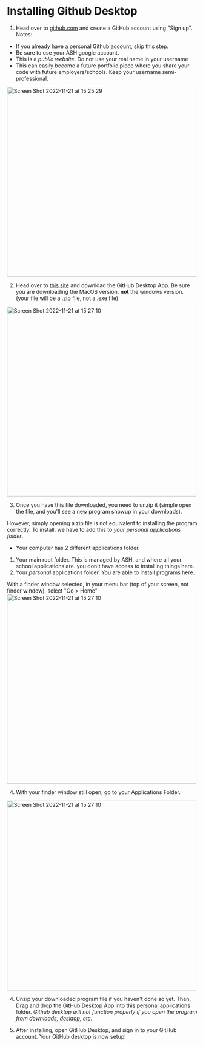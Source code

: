 # Installing Github Desktop

1. Head over to [github.com](www.github.com) and create a GitHub account using "Sign up". Notes:
* If you already have a personal Github account, skip this step. 
* Be sure to use your ASH google account. 
* This is a *public website*. Do not use your real name in your username
* This can easily become a future portfolio piece where you share your code with future employers/schools. Keep your username semi-professional. 
<img width="500" alt="Screen Shot 2022-11-21 at 15 25 29" src="https://user-images.githubusercontent.com/101632496/203079259-6888d3d3-e03a-46a3-a9c0-e3f580b2c831.png">

2. Head over to [this site](https://desktop.github.com/) and download the GitHub Desktop App. Be sure you are downloading the MacOS version, **not** the windows version. (your file will be a .zip file, not a .exe file)
<img width="500" alt="Screen Shot 2022-11-21 at 15 27 10" src="https://user-images.githubusercontent.com/101632496/203079596-370547a1-a5ce-490b-9163-92c80ad011af.png">

3. Once you have this file downloaded, you need to unzip it (simple open the file, and you'll see a new program showup in your downloads). 

However, simply opening a zip file is not equivalent to installing the program correctly. To install, we have to add this to *your personal applications folder*. 
* Your computer has 2 different applications folder. 
1. Your main root folder. This is managed by ASH, and where all your school applications are. you don't have access to installing things here. 
2. Your *personal* applications folder. You are able to install programs here. 

With a finder window selected, in your menu bar (top of your screen, not finder window), select "Go > Home"
<img width="500" alt="Screen Shot 2022-11-21 at 15 27 10" src="https://user-images.githubusercontent.com/101632496/203079673-cd542923-ce4d-40e7-af0f-0db3a1314b7b.png">

4. With your finder window still open, go to your Applications Folder.
<img width="500" alt="Screen Shot 2022-11-21 at 15 27 10" src="https://user-images.githubusercontent.com/101632496/203079858-b7fec36a-bddb-4081-bb61-4aa631ad03e1.png">

4. Unzip your downloaded program file if you haven't done so yet. Then, Drag and drop the GitHub Desktop App into this personal applications folder. *Github desktop will not function properly if you open the program from downloads, desktop, etc.* 

5. After installing, open GitHub Desktop, and sign in to your GitHub account. Your GitHub desktop is now setup! 
